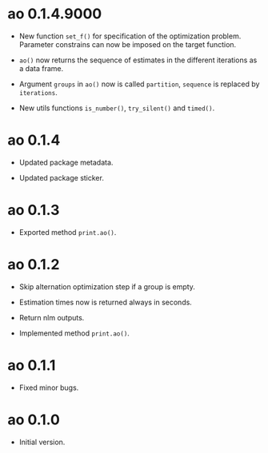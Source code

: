 # ao 0.1.4.9000

* New function `set_f()` for specification of the optimization problem. Parameter constrains can now be imposed on the target function.

* `ao()` now returns the sequence of estimates in the different iterations as a data frame.

* Argument `groups` in `ao()` now is called `partition`, `sequence` is replaced by `iterations`.

* New utils functions `is_number()`, `try_silent()` and `timed()`.

# ao 0.1.4

* Updated package metadata.

* Updated package sticker.

# ao 0.1.3

* Exported method `print.ao()`.

# ao 0.1.2

* Skip alternation optimization step if a group is empty.

* Estimation times now is returned always in seconds.

* Return nlm outputs.

* Implemented method `print.ao()`.

# ao 0.1.1

* Fixed minor bugs.

# ao 0.1.0

* Initial version.
